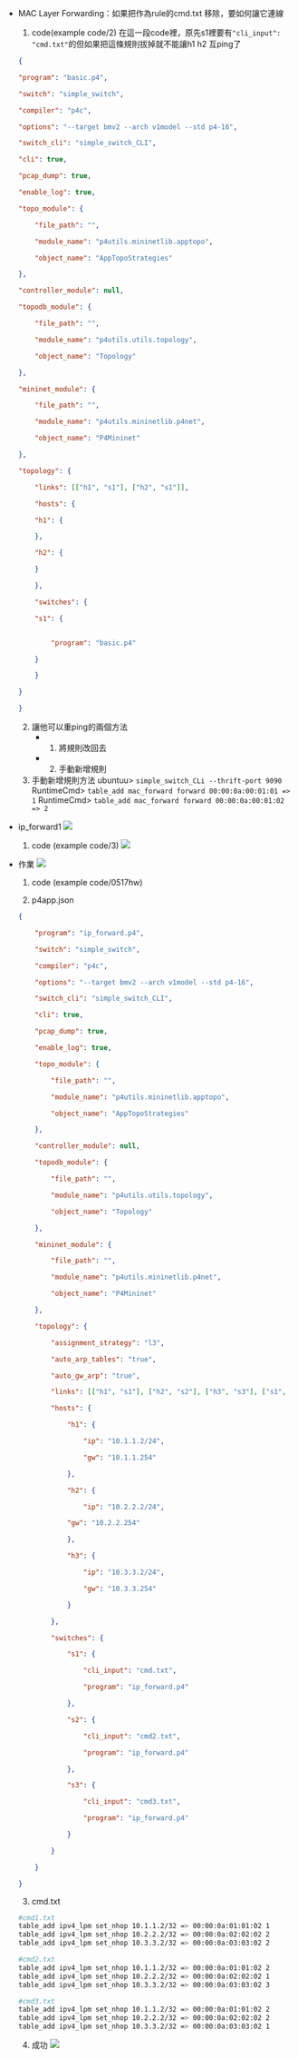* MAC Layer Forwarding：如果把作為rule的cmd.txt 移除，要如何讓它連線
    1. code(example code/2)
    在這一段code裡，原先s1裡要有`"cli_input": "cmd.txt"`的但如果把這條規則拔掉就不能讓h1 h2 互ping了
    ```json
    {

    "program": "basic.p4",

    "switch": "simple_switch",

    "compiler": "p4c",

    "options": "--target bmv2 --arch v1model --std p4-16",

    "switch_cli": "simple_switch_CLI",

    "cli": true,

    "pcap_dump": true,

    "enable_log": true,

    "topo_module": {

        "file_path": "",

        "module_name": "p4utils.mininetlib.apptopo",

        "object_name": "AppTopoStrategies"

    },

    "controller_module": null,

    "topodb_module": {

        "file_path": "",

        "module_name": "p4utils.utils.topology",

        "object_name": "Topology"

    },

    "mininet_module": {

        "file_path": "",

        "module_name": "p4utils.mininetlib.p4net",

        "object_name": "P4Mininet"

    },

    "topology": {

        "links": [["h1", "s1"], ["h2", "s1"]],

        "hosts": {

        "h1": {

        },

        "h2": {

        }

        },

        "switches": {

        "s1": {


            "program": "basic.p4"

        }

        }

    }

    }
    ```
    2. 讓他可以重ping的兩個方法
        - 1. 將規則改回去
        - 2. 手動新增規則
    3. 手動新增規則方法
        ubuntuu> `simple_switch_CLi --thrift-port 9090`
        RuntimeCmd> `table_add mac_forward forward 00:00:0a:00:01:01 => 1`
        RuntimeCmd> `table_add mac_forward forward 00:00:0a:00:01:02 => 2`

* ip_forward1
    ![](picture/0517-p2.png)
    1. code (example code/3)
    ![](picture/0517-p4.png)

* 作業
    ![](picture/0517-p1.png)
    1. code (example code/0517hw)

    2. p4app.json
    ```json
    {

		"program": "ip_forward.p4",

		"switch": "simple_switch",

		"compiler": "p4c",

		"options": "--target bmv2 --arch v1model --std p4-16",

		"switch_cli": "simple_switch_CLI",

		"cli": true,

		"pcap_dump": true,

		"enable_log": true,

		"topo_module": {

			"file_path": "",

			"module_name": "p4utils.mininetlib.apptopo",

			"object_name": "AppTopoStrategies"

		},

		"controller_module": null,

		"topodb_module": {

			"file_path": "",

			"module_name": "p4utils.utils.topology",

			"object_name": "Topology"

		},

		"mininet_module": {

			"file_path": "",

			"module_name": "p4utils.mininetlib.p4net",

			"object_name": "P4Mininet"

		},

		"topology": {

			"assignment_strategy": "l3",

			"auto_arp_tables": "true",

			"auto_gw_arp": "true",

			"links": [["h1", "s1"], ["h2", "s2"], ["h3", "s3"], ["s1", "s2"], ["s2", "s3"]],

			"hosts": {

				"h1": {

					"ip": "10.1.1.2/24",

					"gw": "10.1.1.254"

				},

				"h2": {

					"ip": "10.2.2.2/24",

				"gw": "10.2.2.254"

				},

				"h3": {

					"ip": "10.3.3.2/24",

					"gw": "10.3.3.254"

				}

			},

			"switches": {

				"s1": {

					"cli_input": "cmd.txt",

					"program": "ip_forward.p4"

				},

				"s2": {

					"cli_input": "cmd2.txt",

					"program": "ip_forward.p4"

				},

				"s3": {

					"cli_input": "cmd3.txt",

					"program": "ip_forward.p4"

				}

			}

		}

	}
    ```
    3. cmd.txt
    ```sh
    #cmd1.txt
    table_add ipv4_lpm set_nhop 10.1.1.2/32 => 00:00:0a:01:01:02 1
    table_add ipv4_lpm set_nhop 10.2.2.2/32 => 00:00:0a:02:02:02 2
    table_add ipv4_lpm set_nhop 10.3.3.2/32 => 00:00:0a:03:03:02 2
    ```
    ```sh
    #cmd2.txt
    table_add ipv4_lpm set_nhop 10.1.1.2/32 => 00:00:0a:01:01:02 2
    table_add ipv4_lpm set_nhop 10.2.2.2/32 => 00:00:0a:02:02:02 1
    table_add ipv4_lpm set_nhop 10.3.3.2/32 => 00:00:0a:03:03:02 3
    ```
     ```sh
    #cmd3.txt
    table_add ipv4_lpm set_nhop 10.1.1.2/32 => 00:00:0a:01:01:02 2
    table_add ipv4_lpm set_nhop 10.2.2.2/32 => 00:00:0a:02:02:02 2
    table_add ipv4_lpm set_nhop 10.3.3.2/32 => 00:00:0a:03:03:02 1
    ```

    4. 成功
    ![](picture/0517-p3.png)